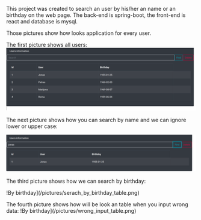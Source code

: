 This project was created to search an user by his/her an name or an birthday on the web page.
The back-end is spring-boot, the front-end is react and database is mysql.

Those pictures show how looks application for every user.

The first picture shows all users:
![All users in database](/pictures/all_users_table.png)

The next picture shows how you can search by name and we can ignore lower or upper case:

![By name](/pictures/search_function_table.png)

The third picture shows how we can search by birthday:

!By birthday](/pictures/serach_by_birthday_table.png)

The fourth picture shows how will be look an table when you input wrong data:
!By birthday](/pictures/wrong_input_table.png)
